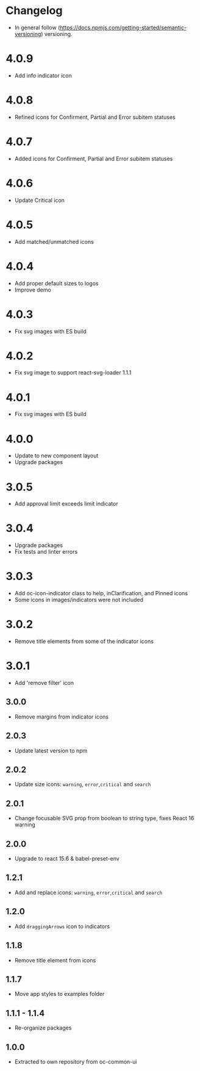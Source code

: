 # Changelog

* In general follow (https://docs.npmjs.com/getting-started/semantic-versioning) versioning.

# 4.0.9
* Add info indicator icon
  
# 4.0.8
* Refined icons for Confirment, Partial and Error subitem statuses 

# 4.0.7
* Added icons for Confirment, Partial and Error subitem statuses

# 4.0.6
* Update Critical icon

# 4.0.5
* Add matched/unmatched icons

# 4.0.4
* Add proper default sizes to logos
* Improve demo

# 4.0.3
* Fix svg images with ES build

# 4.0.2
* Fix svg image to support react-svg-loader 1.1.1

# 4.0.1
* Fix svg images with ES build

# 4.0.0
* Update to new component layout
* Upgrade packages

# 3.0.5
* Add approval limit exceeds limit indicator

# 3.0.4
* Upgrade packages
* Fix tests and linter errors

# 3.0.3
* Add oc-icon-indicator class to help, inClarification, and Pinned icons
* Some icons in images/indicators were not included

# 3.0.2
* Remove title elements from some of the indicator icons

# 3.0.1
* Add 'remove filter' icon

## 3.0.0
* Remove margins from indicator icons

## 2.0.3
* Update latest version to npm

## 2.0.2
* Update size icons: `warning`, `error`,`critical` and `search`

## 2.0.1
* Change focusable SVG prop from boolean to string type, fixes React 16 warning

## 2.0.0
* Upgrade to react 15.6 & babel-preset-env

## 1.2.1
* Add and replace icons: `warning`, `error`,`critical` and `search`

## 1.2.0
* Add `draggingArrows` icon to indicators

## 1.1.8
* Remove title element from icons

## 1.1.7
* Move app styles to examples folder

## 1.1.1 - 1.1.4
* Re-organize packages

## 1.0.0
* Extracted to own repository from oc-common-ui
